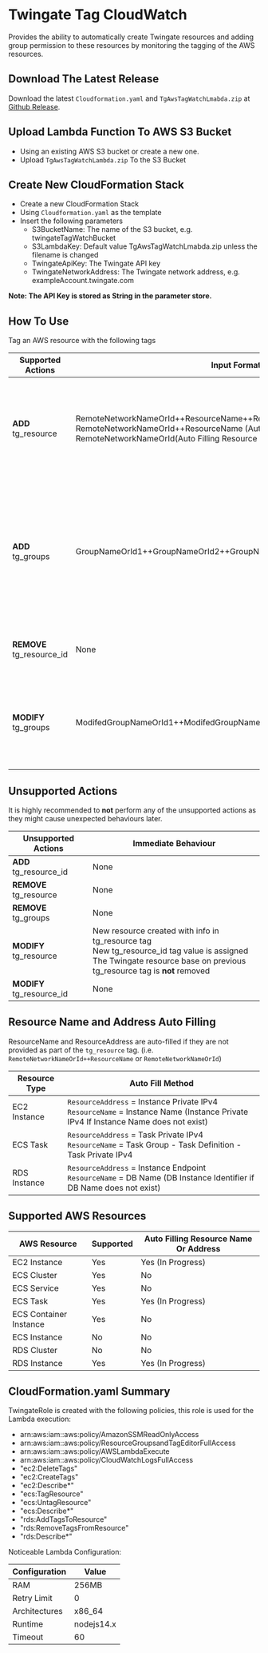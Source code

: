# Twingate Tag CloudWatch

Provides the ability to automatically create Twingate resources and adding group permission to these resources by monitoring the tagging of the AWS resources.


## Download The Latest Release
Download the latest ```Cloudformation.yaml``` and ```TgAwsTagWatchLmabda.zip``` at [Github Release](https://github.com/Twingate-Labs/tg-aws-tag-sync/releases/latest).

## Upload Lambda Function To AWS S3 Bucket
- Using an existing AWS S3 bucket or create a new one.
- Upload ```TgAwsTagWatchLambda.zip``` To the S3 Bucket

## Create New CloudFormation Stack
- Create a new CloudFormation Stack
- Using ```Cloudformation.yaml``` as the template
- Insert the following parameters
  - S3BucketName: The name of the S3 bucket, e.g. twingateTagWatchBucket
  - S3LambdaKey: Default value TgAwsTagWatchLmabda.zip unless the filename is changed
  - TwingateApiKey: The Twingate API key
  - TwingateNetworkAddress: The Twingate network address, e.g. exampleAccount.twingate.com

**Note: The API Key is stored as String in the parameter store.**
  
## How To Use
Tag an AWS resource with the following tags

| Supported Actions           | Input Format                                                                                                                                                                                                     | Twingate Action                                                                                                              | AWS Action                                             |
|-----------------------------|------------------------------------------------------------------------------------------------------------------------------------------------------------------------------------------------------------------|------------------------------------------------------------------------------------------------------------------------------|--------------------------------------------------------|
| **ADD** tg_resource         | RemoteNetworkNameOrId++ResourceName++ResourceAddress <br/> RemoteNetworkNameOrId++ResourceName (Auto Filling Resource Address)<br/> RemoteNetworkNameOrId(Auto Filling  Resource Name and Resource Address)<br/> | Create the resource in the Twingate (the defined remote network need to exist in the Twingate)                               | adding tg_resource_id to the AWS resource tag          |
| **ADD** tg_groups           | GroupNameOrId1++GroupNameOrId2++GroupNameOrId3...                                                                                                                                                                | Add the defined groups into the Twingate resource (tg_resource should exist on the AWS resource before adding tg_groups tag) | None                                                   |
| **REMOVE** tg_resource_id   | None                                                                                                                                                                                                             | Remove the resource in the Twingate                                                                                          | Remove tg_groups and tg_resource from AWS resource tag |
| **MODIFY** tg_groups        | ModifedGroupNameOrId1++ModifedGroupNameOrId2++ModifedGroupNameOrId3...                                                                                                                                           | Add the new groups to the resource in Twingate<br/> No groups are removed from the Twingate Resource                         | None                                                   |


## Unsupported Actions
It is highly recommended to **not** perform any of the unsupported actions as they might cause unexpected behaviours later. 

| Unsupported Actions       | Immediate Behaviour                                                                                                                                                             |
|---------------------------|---------------------------------------------------------------------------------------------------------------------------------------------------------------------------------|
| **ADD** tg_resource_id    | None                                                                                                                                                                            |
| **REMOVE** tg_resource    | None                                                                                                                                                                            |
| **REMOVE** tg_groups      | None                                                                                                                                                                            |
| **MODIFY** tg_resource    | New resource created with info in tg_resource tag<br/> New tg_resource_id tag value is assigned <br/> The Twingate resource base on previous tg_resource tag is **not** removed |
| **MODIFY** tg_resource_id | None                                                                                                                                                                            |



## Resource Name and Address Auto Filling
ResourceName and ResourceAddress are auto-filled if they are not provided as part of the ```tg_resource``` tag. (i.e. ```RemoteNetworkNameOrId++ResourceName``` or ```RemoteNetworkNameOrId```)

| Resource Type | Auto Fill Method                                                                                                                               | 
|---------------|------------------------------------------------------------------------------------------------------------------------------------------------|
| EC2 Instance  | ```ResourceAddress``` = Instance Private IPv4 <br/> ```ResourceName``` = Instance Name (Instance Private IPv4 If Instance Name does not exist) |
| ECS Task      | ```ResourceAddress``` = Task Private IPv4 <br/> ```ResourceName``` = Task Group - Task Definition - Task Private IPv4                          |
| RDS Instance  | ```ResourceAddress``` = Instance Endpoint <br/> ```ResourceName``` = DB Name (DB Instance Identifier if DB Name does not exist)                |


##  Supported AWS Resources

| AWS Resource           | Supported    | Auto Filling Resource Name Or Address |
|------------------------|--------------|---------------------------------------|
| EC2 Instance           | Yes          | Yes (In Progress)                     | 
| ECS Cluster            | Yes          | No                                    |
| ECS Service            | Yes          | No                                    |
| ECS Task               | Yes          | Yes (In Progress)                     |
| ECS Container Instance | Yes          | No                                    |
| ECS Instance           | No           | No                                    |
| RDS Cluster            | No           | No                                    |
| RDS Instance           | Yes          | Yes (In Progress)                     |


## CloudFormation.yaml Summary
TwingateRole is created with the following policies, this role is used for the Lambda execution:
- arn:aws:iam::aws:policy/AmazonSSMReadOnlyAccess
- arn:aws:iam::aws:policy/ResourceGroupsandTagEditorFullAccess
- arn:aws:iam::aws:policy/AWSLambdaExecute
- arn:aws:iam::aws:policy/CloudWatchLogsFullAccess
- "ec2:DeleteTags"
- "ec2:CreateTags"
- "ec2:Describe*"
- "ecs:TagResource"
- "ecs:UntagResource"
- "ecs:Describe*"
- "rds:AddTagsToResource"
- "rds:RemoveTagsFromResource"
- "rds:Describe*"

Noticeable Lambda Configuration:

| Configuration | Value      |
|---------------|------------|
| RAM           | 256MB      |
| Retry Limit   | 0          |
| Architectures | x86_64     |
| Runtime       | nodejs14.x |
| Timeout       | 60         |

